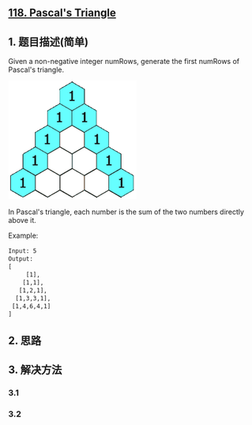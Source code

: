## [118. Pascal's Triangle](https://leetcode-cn.com/problems/pascals-triangle/)

## 1. 题目描述\(简单\)

Given a non-negative integer numRows, generate the first numRows of Pascal's triangle.

![](/assets/101-200/118-problem-1.png)

In Pascal's triangle, each number is the sum of the two numbers directly above it.

Example:

```
Input: 5
Output:
[
     [1],
    [1,1],
   [1,2,1],
  [1,3,3,1],
 [1,4,6,4,1]
]
```

## 2. 思路

## 3. 解决方法

### 3.1

### 3.2




